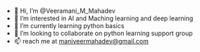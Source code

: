 - 👋 Hi, I’m @Veeramani_M_Mahadev
- 👀 I’m interested in AI and Maching learning and deep learning 
- 🌱 I’m currently learning python basics 
- 💞️ I’m looking to collaborate on python learning support group
- 📫 reach me at maniveermahadev@gmail.com

<!---
Veeramani M Mahadev/Veeramani M Mahadev is a ✨ special ✨ repository because its `README.md` (this file) appears on your GitHub profile.
You can click the Preview link to take a look at your changes.
--->

